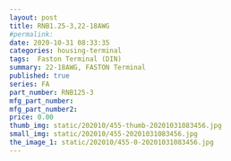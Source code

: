 ```yaml
---
layout: post
title: RNB1.25-3,22-18AWG
#permalink: 
date: 2020-10-31 08:33:35
categories: housing-terminal
tags:  Faston Terminal (DIN)
summary: 22-18AWG, FASTON Terminal
published: true 
series: FA
part_number: RNB125-3
mfg_part_number: 
mfg_part_number2: 
price: 0.00
thumb_img: static/202010/455-thumb-20201031083456.jpg
small_img: static/202010/455-20201031083456.jpg
the_image_1: static/202010/455-0-20201031083456.jpg
---
```




